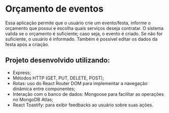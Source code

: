 # Orçamento de eventos 
Essa aplicação permite que o usuário crie um evento/festa, informe o orçamento que possui e escolha quais serviços deseja contratar. O sistema valida se o orçamento é suficiente; caso seja, o evento é criado. Se não for suficiente, o usuário é informado. Também é possível editar os dados da festa após a criação.

## Projeto desenvolvido utilizando:
- Express;
- Métodos HTTP (GET, PUT, DELETE, POST);
- Rotas: uso do React Router DOM para implementar a navegação dinâmica entre componentes;
- Interação com o banco de dados: Mongoose para facilitar as operações no MongoDB Atlas;
- React Toastify: para exibir feedbacks ao usuário sobre suas ações.



